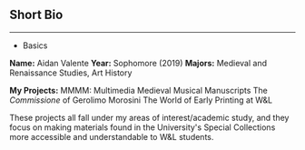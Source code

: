 ## Short Bio
---
* Basics

__Name:__ Aidan Valente
__Year:__ Sophomore (2019)
__Majors:__ Medieval and Renaissance Studies, Art History

__My Projects:__
MMMM: Multimedia Medieval Musical Manuscripts
The *Commissione* of Gerolimo Morosini
The World of Early Printing at W&L

These projects all fall under my areas of interest/academic study, and they focus on making materials found in the University's Special Collections more accessible and understandable to W&L students.
